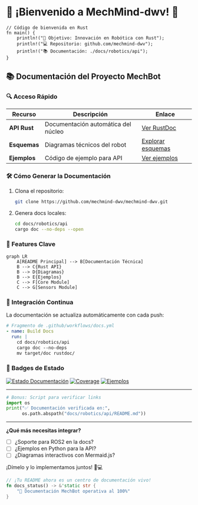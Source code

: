 # 🤖 ¡Bienvenido a MechMind-dwv! 🚀
```
// Código de bienvenida en Rust
fn main() {
    println!("🎯 Objetivo: Innovación en Robótica con Rust");
    println!("💻 Repositorio: github.com/mechmind-dwv");
    println!("📚 Documentación: ./docs/robotics/api");
}
```

## 📚 **Documentación del Proyecto MechBot**

### 🔍 Acceso Rápido
| Recurso | Descripción | Enlace |
|---------|-------------|--------|
| **API Rust** | Documentación automática del núcleo | [Ver RustDoc](robotics/api/rustdoc) |
| **Esquemas** | Diagramas técnicos del robot | [Explorar esquemas](robotics/api/schematics) |
| **Ejemplos** | Código de ejemplo para API | [Ver ejemplos](robotics/api/rest/examples) |

### 🛠️ Cómo Generar la Documentación
1. Clona el repositorio:
   ```bash
   git clone https://github.com/mechmind-dwv/mechmind-dwv.git
   ```
2. Genera docs locales:
   ```bash
   cd docs/robotics/api
   cargo doc --no-deps --open
   ```

### 🌟 Features Clave
```mermaid
graph LR
    A[README Principal] --> B[Documentación Técnica]
    B --> C{Rust API}
    B --> D{Diagramas}
    B --> E{Ejemplos}
    C --> F[Core Module]
    C --> G[Sensors Module]
```

### 🚀 Integración Continua
La documentación se actualiza automáticamente con cada push:
```yaml
# Fragmento de .github/workflows/docs.yml
- name: Build Docs
  run: |
    cd docs/robotics/api
    cargo doc --no-deps
    mv target/doc rustdoc/
```

### 📌 Badges de Estado
[![Estado Documentación](https://img.shields.io/badge/docs-mechbot--docs-blue)](robotics/api)
[![Coverage](https://img.shields.io/badge/rustdoc-98%25-brightgreen)](robotics/api/rustdoc)
[![Ejemplos](https://img.shields.io/badge/examples-12%20files-orange)](robotics/api/rest/examples)

---

```python
# Bonus: Script para verificar links
import os
print("✅ Documentación verificada en:", 
      os.path.abspath("docs/robotics/api/README.md"))
```

---

**¿Qué más necesitas integrar?**  
- [ ] ¿Soporte para ROS2 en la docs?  
- [ ] ¿Ejemplos en Python para la API?  
- [ ] ¿Diagramas interactivos con Mermaid.js?

¡Dímelo y lo implementamos juntos! 🤝💻

```rust
// ¡Tu README ahora es un centro de documentación vivo!
fn docs_status() -> &'static str {
    "🚀 Documentación MechBot operativa al 100%"
}
